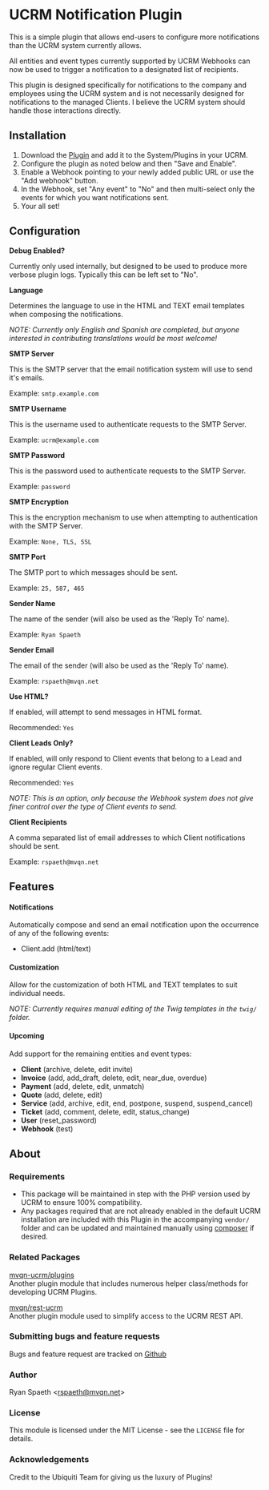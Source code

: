 # UCRM Notification Plugin

This is a simple plugin that allows end-users to configure more notifications than the UCRM system currently allows.

All entities and event types currently supported by UCRM Webhooks can now be used to trigger a notification to a 
designated list of recipients.

This plugin is designed specifically for notifications to the company and employees using the UCRM system and is not 
necessarily designed for notifications to the managed Clients.  I believe the UCRM system should handle those 
interactions directly.

## Installation

1. Download the [Plugin](/notifications.zip) and add it to the System/Plugins in your UCRM.
2. Configure the plugin as noted below and then "Save and Enable".
3. Enable a Webhook pointing to your newly added public URL or use the "Add webhook" button.
4. In the Webhook, set "Any event" to "No" and then multi-select only the events for which you want notifications sent.
5. Your all set!


## Configuration

**Debug Enabled?**

Currently only used internally, but designed to be used to produce more verbose plugin logs.  Typically this can be 
left set to "No".

**Language**

Determines the language to use in the HTML and TEXT email templates when composing the notifications.

*NOTE: Currently only English and Spanish are completed, but anyone interested in contributing translations would be 
most welcome!*

**SMTP Server**

This is the SMTP server that the email notification system will use to send it's emails.

Example: `smtp.example.com`

**SMTP Username**

This is the username used to authenticate requests to the SMTP Server.

Example: `ucrm@example.com`

**SMTP Password**

This is the password used to authenticate requests to the SMTP Server.

Example: `password`

**SMTP Encryption**

This is the encryption mechanism to use when attempting to authentication with the SMTP Server.

Example: `None, TLS, SSL`

**SMTP Port**

The SMTP port to which messages should be sent.

Example: `25, 587, 465`

**Sender Name**

The name of the sender (will also be used as the 'Reply To' name).

Example: `Ryan Spaeth`

**Sender Email**

The email of the sender (will also be used as the 'Reply To' name).

Example: `rspaeth@mvqn.net`

**Use HTML?**

If enabled, will attempt to send messages in HTML format.

Recommended: `Yes`

**Client Leads Only?**

If enabled, will only respond to Client events that belong to a Lead and ignore regular Client events.

Recommended: `Yes`

*NOTE: This is an option, only because the Webhook system does not give finer control over the type of Client events 
to send.*

**Client Recipients**

A comma separated list of email addresses to which Client notifications should be sent.

Example: `rspaeth@mvqn.net`


## Features

#### Notifications
Automatically compose and send an email notification upon the occurrence of any of the following events:
- Client.add (html/text)

#### Customization
Allow for the customization of both HTML and TEXT templates to suit individual needs.

*NOTE: Currently requires manual editing of the Twig templates in the `twig/` folder.*

#### Upcoming
Add support for the remaining entities and event types:
- **Client** (archive, delete, edit invite)
- **Invoice** (add, add_draft, delete, edit, near_due, overdue)
- **Payment** (add, delete, edit, unmatch)
- **Quote** (add, delete, edit)
- **Service** (add, archive, edit, end, postpone, suspend, suspend_cancel)
- **Ticket** (add, comment, delete, edit, status_change)
- **User** (reset_password)
- **Webhook** (test)

## About

### Requirements
- This package will be maintained in step with the PHP version used by UCRM to ensure 100% compatibility.
- Any packages required that are not already enabled in the default UCRM installation are included with this Plugin 
in the accompanying `vendor/` folder and can be updated and maintained manually using
[composer](https://getcomposer.org/) if desired.

### Related Packages
[mvqn-ucrm/plugins](https://github.com/mvqn-ucrm/plugins)\
Another plugin module that includes numerous helper class/methods for developing UCRM Plugins.

[mvqn/rest-ucrm](https://github.com/mvqn/rest-ucrm)\
Another plugin module used to simplify access to the UCRM REST API.

### Submitting bugs and feature requests
Bugs and feature request are tracked on [Github](https://github.com/mvqn-ucrm/plugin-notifier/issues)

### Author
Ryan Spaeth <[rspaeth@mvqn.net](mailto:rspaeth@mvqn.net)>

### License
This module is licensed under the MIT License - see the `LICENSE` file for details.

### Acknowledgements
Credit to the Ubiquiti Team for giving us the luxury of Plugins!